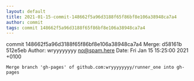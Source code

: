 ```yaml
---
layout: default
title: 2021-01-15-commit-148662f5a96d3188f65f86bf8e106a38948ca7a4
author: commit
tags: commit 148662f5a96d3188f65f86bf8e106a38948ca7a4
---
```


commit 148662f5a96d3188f65f86bf8e106a38948ca7a4
Merge: d58161b 512e5eb
Author: wryyyyyyyy <no@spam.here>
Date:   Fri Jan 15 15:25:00 2021 +0100

    Merge branch 'gh-pages' of github.com:wryyyyyyyy/runner_one into gh-pages
